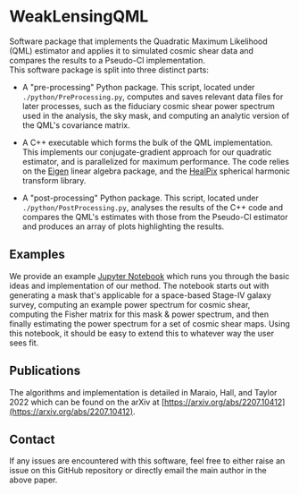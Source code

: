 # WeakLensingQML

Software package that implements the Quadratic Maximum Likelihood (QML) estimator and applies it
to simulated cosmic shear data and compares the results to a Pseudo-Cl implementation.  
This software package is split into three distinct parts:

* A "pre-processing" Python package. This script, located under `./python/PreProcessing.py`, computes
  and saves relevant data files for later processes, such as the fiduciary cosmic shear power spectrum
  used in the analysis, the sky mask, and computing an analytic version of the QML's covariance matrix.

* A C++ executable which forms the bulk of the QML implementation. This implements our conjugate-gradient
  approach for our quadratic estimator, and is parallelized for maximum performance. The code relies
  on the [Eigen](https://eigen.tuxfamily.org/index.php?title=Main_Page) linear algebra package, and
  the [HealPix](https://healpix.sourceforge.io/) spherical harmonic transform library.

* A "post-processing" Python package. This script, located under `./python/PostProcessing.py`, analyses
  the results of the C++ code and compares the QML's estimates with those from the Pseudo-Cl estimator
  and produces an array of plots highlighting the results.


## Examples

We provide an example [Jupyter Notebook](examples/power_spectra_and_covariance_estimation.ipynb) which runs you through
the basic ideas and implementation of our method. The notebook starts out with generating a mask that's applicable for
a space-based Stage-IV galaxy survey, computing an example power spectrum for cosmic shear, computing the Fisher matrix
for this mask & power spectrum, and then finally estimating the power spectrum for a set of cosmic shear maps.
Using this notebook, it should be easy to extend this to whatever way the user sees fit. 


## Publications

The algorithms and implementation is detailed in Maraio, Hall, and Taylor 2022
which can be found on the arXiv at [https://arxiv.org/abs/2207.10412](https://arxiv.org/abs/2207.10412).


## Contact

If any issues are encountered with this software, feel free to either raise an issue on this GitHub repository or
directly email the main author in the above paper.
